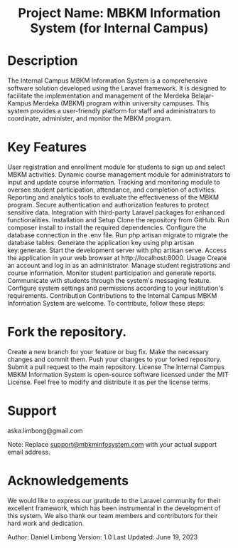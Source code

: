 <div align="center">
   <h1>Project Name: MBKM Information System (for Internal Campus)</h1>
</div>

<h1>Description</h1>
The Internal Campus MBKM Information System is a comprehensive software solution developed using the Laravel framework. It is designed to facilitate the implementation and management of the Merdeka Belajar-Kampus Merdeka (MBKM) program within university campuses. This system provides a user-friendly platform for staff and administrators to coordinate, administer, and monitor the MBKM program.

<h1>Key Features</h1>
User registration and enrollment module for students to sign up and select MBKM activities.
Dynamic course management module for administrators to input and update course information.
Tracking and monitoring module to oversee student participation, attendance, and completion of activities.
Reporting and analytics tools to evaluate the effectiveness of the MBKM program.
Secure authentication and authorization features to protect sensitive data.
Integration with third-party Laravel packages for enhanced functionalities.
Installation and Setup
Clone the repository from GitHub.
Run composer install to install the required dependencies.
Configure the database connection in the .env file.
Run php artisan migrate to migrate the database tables.
Generate the application key using php artisan key:generate.
Start the development server with php artisan serve.
Access the application in your web browser at http://localhost:8000.
Usage
Create an account and log in as an administrator.
Manage student registrations and course information.
Monitor student participation and generate reports.
Communicate with students through the system's messaging feature.
Configure system settings and permissions according to your institution's requirements.
Contribution
Contributions to the Internal Campus MBKM Information System are welcome. To contribute, follow these steps:

<h1>Fork the repository.</h1>
Create a new branch for your feature or bug fix.
Make the necessary changes and commit them.
Push your changes to your forked repository.
Submit a pull request to the main repository.
License
The Internal Campus MBKM Information System is open-source software licensed under the MIT License. Feel free to modify and distribute it as per the license terms.

<h1>Support</h1>
aska.limbong@gmail.com

Note: Replace support@mbkminfosystem.com with your actual support email address.

<h1>Acknowledgements</h1>
We would like to express our gratitude to the Laravel community for their excellent framework, which has been instrumental in the development of this system. We also thank our team members and contributors for their hard work and dedication.

Author: Daniel Limbong
Version: 1.0
Last Updated: June 19, 2023
